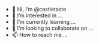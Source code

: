 - 👋 Hi, I’m @castletaste
- 👀 I’m interested in ...
- 🌱 I’m currently learning ...
- 💞️ I’m looking to collaborate on ...
- 📫 How to reach me ...

<!---
castletaste/castletaste is a ✨ special ✨ repository because its `README.md` (this file) appears on your GitHub profile.
You can click the Preview link to take a look at your changes.
--->
